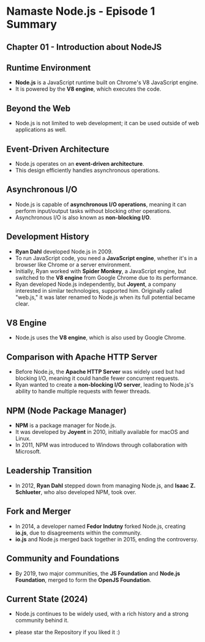 # Namaste Node.js - Episode 1 Summary

## Chapter 01 - Introduction about NodeJS

## Runtime Environment
- **Node.js** is a JavaScript runtime built on Chrome's V8 JavaScript engine.
- It is powered by the **V8 engine**, which executes the code.

## Beyond the Web
- Node.js is not limited to web development; it can be used outside of web applications as well.

## Event-Driven Architecture
- Node.js operates on an **event-driven architecture**.
- This design efficiently handles asynchronous operations.

## Asynchronous I/O
- Node.js is capable of **asynchronous I/O operations**, meaning it can perform input/output tasks without blocking other operations.
- Asynchronous I/O is also known as **non-blocking I/O**.

## Development History
- **Ryan Dahl** developed Node.js in 2009.
- To run JavaScript code, you need a **JavaScript engine**, whether it's in a browser like Chrome or a server environment.
- Initially, Ryan worked with **Spider Monkey**, a JavaScript engine, but switched to the **V8 engine** from Google Chrome due to its performance.
- Ryan developed Node.js independently, but **Joyent**, a company interested in similar technologies, supported him. Originally called "web.js," it was later renamed to Node.js when its full potential became clear.

## V8 Engine
- Node.js uses the **V8 engine**, which is also used by Google Chrome.

## Comparison with Apache HTTP Server
- Before Node.js, the **Apache HTTP Server** was widely used but had blocking I/O, meaning it could handle fewer concurrent requests.
- Ryan wanted to create a **non-blocking I/O server**, leading to Node.js's ability to handle multiple requests with fewer threads.

## NPM (Node Package Manager)
- **NPM** is a package manager for Node.js.
- It was developed by **Joyent** in 2010, initially available for macOS and Linux.
- In 2011, NPM was introduced to Windows through collaboration with Microsoft.

## Leadership Transition
- In 2012, **Ryan Dahl** stepped down from managing Node.js, and **Isaac Z. Schlueter**, who also developed NPM, took over.

## Fork and Merger
- In 2014, a developer named **Fedor Indutny** forked Node.js, creating **io.js**, due to disagreements within the community.
- **io.js** and Node.js merged back together in 2015, ending the controversy.

## Community and Foundations
- By 2019, two major communities, the **JS Foundation** and **Node.js Foundation**, merged to form the **OpenJS Foundation**.

## Current State (2024)
- Node.js continues to be widely used, with a rich history and a strong community behind it.

- please star the Repository if you liked it :)